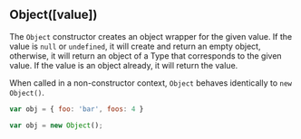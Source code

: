 ## Object([value])

The `Object` constructor creates an object wrapper for the given value. If the value is `null` or `undefined`, it will create and return an empty object, otherwise, it will return an object of a Type that corresponds to the given value. If the value is an object already, it will return the value.

When called in a non-constructor context, `Object` behaves identically to `new Object()`.

```js
var obj = { foo: 'bar', foos: 4 }

var obj = new Object();
```
